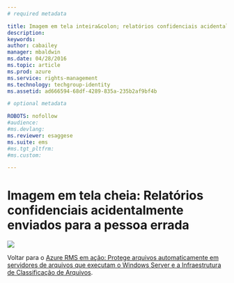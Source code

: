 ```yaml
---
# required metadata

title: Imagem em tela inteira&colon; relatórios confidenciais acidentalmente enviados para a pessoa errada | Azure RMS
description:
keywords:
author: cabailey
manager: mbaldwin
ms.date: 04/28/2016
ms.topic: article
ms.prod: azure
ms.service: rights-management
ms.technology: techgroup-identity
ms.assetid: ad666594-68df-4289-835a-235b2af9bf4b

# optional metadata

ROBOTS: nofollow
#audience:
#ms.devlang:
ms.reviewer: esaggese
ms.suite: ems
#ms.tgt_pltfrm:
#ms.custom:

---
```


# Imagem em tela cheia: Relatórios confidenciais acidentalmente enviados para a pessoa errada
![](./media/AzRMS_FCI_Email.png)

Voltar para o [Azure RMS em ação: Protege arquivos automaticamente em servidores de arquivos que executam o Windows Server e a Infraestrutura de Classificação de Arquivos](http://technet.microsoft.com/library/jj585026.aspx).



<!--HONumber=Apr16_HO3-->


